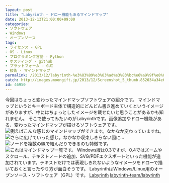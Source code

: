 ```yaml
---
layout: post
title: "Labyrinth – ドロー機能もあるマインドマップ"
date: 2013-12-13T21:00:00+09:00
categories:
- ソフトウェア
- Windows
- オープンソース
tags: 
- ライセンス - GPL
- OS - Linux
- プログラミング言語 - Python
- ホスティング - github
- プラットフォーム - GUI
- 技術 - マインドマップ
permalink: /2013/12/labyrinth-%e3%83%89%e3%83%ad%e3%83%bc%e6%a9%9f%e8%83%bd%e3%82%82%e3%81%82%e3%82%8b%e3%83%9e%e3%82%a4%e3%83%b3%e3%83%89%e3%83%9e%e3%83%83%e3%83%97/
catch: http://images.moongift.jp/2013/12/Screenshot_5_thumb.852034a34e6424bc8b743e460e715bcf.png
id: 46950
---
```

今回はちょっと変わったマインドマップソフトウェアの紹介です。
マインドマップというとキーボード主体で構造的にどんどん書き進めていくというイメージがありますが、中にはちょっとしたイメージを載せたいと思うことがあるかも知れません。
そこで使ってみたいのがLabyrinthです。画像追加やドロー機能がある、変わったマインドマップが描けるソフトウェアです。
![例えばこんな感じのマインドマップができます。なかなか変わっていますね。](http://images.moongift.jp/2013/12/Screenshot_2_thumb.9161b8468354470c1677535b02044595.png "http://images.moongift.jp/2013/12/Screenshot_2.9161b8468354470c1677535b02044595.png")
![さらに広げていった感じ。なかなか収束しきらない図に…](http://images.moongift.jp/2013/12/Screenshot_3_thumb.79e33c5ec17a65cc31f7f42f3a4ff47d.png "http://images.moongift.jp/2013/12/Screenshot_3.79e33c5ec17a65cc31f7f42f3a4ff47d.png")
![ノードを複数の線で結んだりできるのも特徴です。](http://images.moongift.jp/2013/12/Screenshot_5_thumb.852034a34e6424bc8b743e460e715bcf.png "http://images.moongift.jp/2013/12/Screenshot_5.852034a34e6424bc8b743e460e715bcf.png")
![これはマインドマップ一覧です。](http://images.moongift.jp/2013/12/Screenshot_4_thumb.9de2b2d136f3e9a39799c42c0e374977.png "http://images.moongift.jp/2013/12/Screenshot_4.9de2b2d136f3e9a39799c42c0e374977.png")
Windows版は0.3ですが、0.4ではズームやスクロール、テキストノードの追加、SVG/PDFエクスポートといった機能が追加されています。テキストだけでは表現しきれないようなイメージをドローで描いておくと言ったやり方が面白そうです。
LabyrinthはWindows/Linux用のオープンソース・ソフトウェア（GPL）です。
[Labyrinth](https://people.gnome.org/~dscorgie/labyrinth.html)
[labyrinth-team/labyrinth](https://github.com/labyrinth-team/labyrinth)